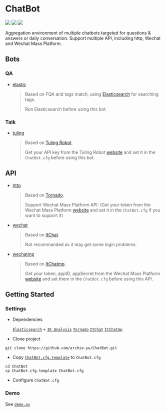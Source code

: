 # ChatBot

![](https://img.shields.io/badge/version-beta-orange.svg)
![](https://img.shields.io/badge/python-3-green.svg)
[![](https://img.shields.io/badge/license-LGPL-000000.svg)](https://github.com/archie-yu/ChatBot/blob/master/LICENSE)

Aggregation environment of multiple chatbots targeted for questions & answers or daily conversation. Support multiple API, including http, Wechat and Wechat Mass Platform.

## Bots

### QA

- [elastic](https://github.com/archie-yu/ChatBot/blob/master/chatbot/bot/elastic.py)

  > Based on FQA and tags match, using [Elasticsearch](https://github.com/elastic/elasticsearch) for searching tags.
  >
  > Run Elasticsearch before using this bot.

### Talk

- [tuling](https://github.com/archie-yu/ChatBot/blob/master/chatbot/bot/tuling.py)

  > Based on [Tuling Robot](http://www.tuling123.com).
  >
  > Get your API key from the Tuling Robot [website](http://www.tuling123.com) and set it in the `ChatBot.cfg` before using this bot.

## API

- [http](https://github.com/archie-yu/ChatBot/blob/master/chatbot/util/service/http.py)

  > Based on [Tornado](https://github.com/tornadoweb/tornado).
  >
  > Support Wechat Mass Platform API. (Get your token from the Wechat Mass Platform [website](https://mp.weixin.qq.com/) and set it in the `ChatBot.cfg`  if you want to support it)

- [wechat](https://github.com/archie-yu/ChatBot/blob/master/chatbot/util/service/wechat.py)

  > Based on [ItChat](https://github.com/littlecodersh/ItChat).
  >
  > Not recommanded as it may get some login problems.

- [wechatmp](https://github.com/archie-yu/ChatBot/blob/master/chatbot/util/service/wechatmp.py)

  > Based on [ItChatmp](https://github.com/littlecodersh/ItChatmp).
  >
  > Get your token, appID, appSecret from the Wechat Mass Platform [website](https://mp.weixin.qq.com/) and set them in the `ChatBot.cfg`  before using this API.

## Getting Started

### Settings

- Dependencies

  [`Elasticsearch`](https://github.com/elastic/elasticsearch) + [`IK Analysis`](https://github.com/medcl/elasticsearch-analysis-ik) [`Tornado`](https://github.com/tornadoweb/tornado) [`ItChat`](https://github.com/littlecodersh/ItChat) [`ItChatmp`](https://github.com/littlecodersh/ItChatmp)

- Clone project

```
git clone https://github.com/archie-yu/ChatBot.git
```

- Copy [`ChatBot.cfg.template`](https://github.com/archie-yu/ChatBot/blob/master/ChatBot.cfg.template) to `ChatBot.cfg`

```
cd ChatBot
cp ChatBot.cfg.template ChatBot.cfg
```

- Configure `ChatBot.cfg`

### Demo

See [`demo.py`](https://github.com/archie-yu/ChatBot/blob/master/demo.py)
